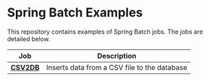 # Spring Batch Examples 

This repository contains examples of Spring Batch jobs. The jobs are detailed below.

| Job                                                                                              | Description                                                                                                                                                                                                                                                                                                                                                   |
|--------------------------------------------------------------------------------------------------|---------------------------------------------------------------------------------------------------------------------------------------------------------------------------------------------------------------------------------------------------------------------------------------------------------------------------------------------------------------|
| **[CSV2DB](./csv2db/)**           | Inserts data from a CSV file to the database |
